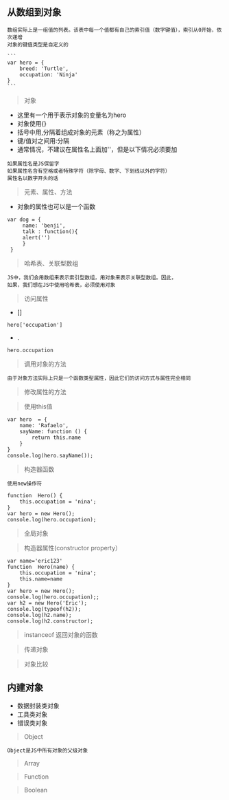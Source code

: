 ## 从数组到对象

    数组实际上是一组值的列表。该表中每一个值都有自己的索引值（数字键值），索引从0开始，依次递增
    对象的键值类型是自定义的

    ```
    var hero = {
        breed: 'Turtle',
        occupation: 'Ninja'
    }
    ```
   > 对象

   - 这里有一个用于表示对象的变量名为hero
   - 对象使用{}
   - 括号中用,分隔着组成对象的元素（称之为属性）
   - 键/值对之间用:分隔
   - 通常情况，不建议在属性名上面加''，但是以下情况必须要加

    如果属性名是JS保留字
    如果属性名含有空格或者特殊字符（除字母、数字、下划线以外的字符）
    属性名以数字开头的话

  > 元素、属性、方法

   - 对象的属性也可以是一个函数
   ```
   var dog = {
        name: 'benji',
        talk : function(){
        alert('')
        }
    }
   ```
   > 哈希表、关联型数组

    JS中，我们会用数组来表示索引型数组，用对象来表示关联型数组。因此，
    如果，我们想在JS中使用哈希表，必须使用对象

  > 访问属性
   - []
   ```
   hero['occupation']
   ```
   - .
   ```
   hero.occupation
   ```
  > 调用对象的方法

    由于对象方法实际上只是一个函数类型属性，因此它们的访问方式与属性完全相同

  > 修改属性的方法

  > 使用this值

   ```
   var hero  = {
       name: 'Rafaelo',
       sayName: function () {
           return this.name
       }
   }
   console.log(hero.sayName());
   ```
  > 构造器函数

 `使用new操作符`
 ```
 function  Hero() {
     this.occupation = 'nina';
 }
 var hero = new Hero();
 console.log(hero.occupation);
 ```

> 全局对象

> 构造器属性(constructor property）
```
var name='eric123'
function  Hero(name) {
    this.occupation = 'nina';
    this.name=name
}
var hero = new Hero();
console.log(hero.occupation);;
var h2 = new Hero('Eric');
console.log(typeof(h2));
console.log(h2.name);
console.log(h2.constructor);
```
> instanceof
> 返回对象的函数

> 传递对象

> 对象比较

## 内建对象

   - 数据封装类对象
   - 工具类对象
   -  错误类对象

   > Object

   `Object是JS中所有对象的父级对象`

   > Array

   > Function

   > Boolean





